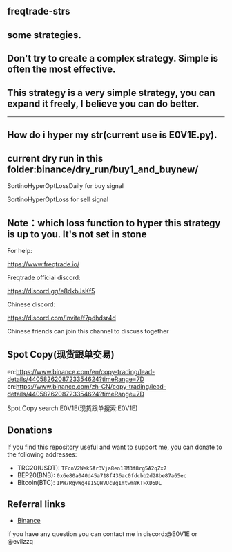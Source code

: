 ## freqtrade-strs
## some strategies.

## Don't try to create a complex strategy. Simple is often the most effective.

## This strategy is a very simple strategy, you can expand it freely, I believe you can do better.
----------------------------------------------------------------------------------------------------------------------------------------------------------------------------
## How do i hyper my str(current use is E0V1E.py).
## current dry run in this folder:binance/dry_run/buy1_and_buynew/

SortinoHyperOptLossDaily for buy signal

SortinoHyperOptLoss for sell signal

## Note：which loss function to hyper this strategy is up to you. It's not set in stone

For help:

https://www.freqtrade.io/

Freqtrade official discord:

https://discord.gg/e8dkbJsKf5

Chinese discord:

https://discord.com/invite/f7pdhdsr4d

Chinese friends can join this channel to discuss together

## Spot Copy(现货跟单交易)

en:https://www.binance.com/en/copy-trading/lead-details/4405826208723354624?timeRange=7D
cn:https://www.binance.com/zh-CN/copy-trading/lead-details/4405826208723354624?timeRange=7D

Spot Copy search:E0V1E(现货跟单搜索:E0V1E)

## Donations

If you find this repository useful and want to support me, you can donate to the following addresses:

- TRC20(USDT): `TFcnV2Wek5Ar3Vja8en18M3f8rg5A2qZx7`
- BEP20(BNB): `0x6e80a040d45a718f436ac0fdcbb2d28be87a65ec`
- Bitcoin(BTC): `1PW7RgvWg4s1SQHVUcBg1mtwm8KTFXD5DL`

## Referral links

- [Binance](https://accounts.marketwebb.blue/register?ref=77199030)

if you have any question you can contact me in discord:@E0V1E or @evilzzq

